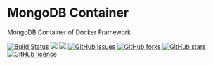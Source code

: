 # MongoDB Container
MongoDB Container of Docker Framework

[![Build Status](https://travis-ci.org/dockerframework/mongodb.svg?branch=master)](https://travis-ci.org/dockerframework/mongodb) [![](https://images.microbadger.com/badges/image/dockerframework/mongodb:latest.svg)](https://microbadger.com/images/dockerframework/mongodb:latest "Layers") [![](https://images.microbadger.com/badges/version/dockerframework/mongodb:latest.svg)](https://microbadger.com/images/dockerframework/mongodb:latest "Version") [![GitHub issues](https://img.shields.io/github/issues/dockerframework/mongodb.svg)](https://github.com/dockerframework/mongodb/issues) [![GitHub forks](https://img.shields.io/github/forks/dockerframework/mongodb.svg)](https://github.com/dockerframework/mongodb/network) [![GitHub stars](https://img.shields.io/github/stars/dockerframework/mongodb.svg)](https://github.com/dockerframework/mongodb/stargazers) [![GitHub license](https://img.shields.io/badge/license-MIT-blue.svg)](https://raw.githubusercontent.com/dockerframework/mongodb/master/LICENSE)
